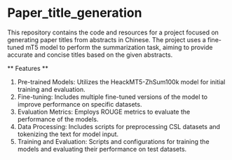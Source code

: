 # Paper_title_generation
This repository contains the code and resources for a project focused on generating paper titles from abstracts in Chinese. The project uses a fine-tuned mT5 model to perform the summarization task, aiming to provide accurate and concise titles based on the given abstracts.

** Features **
1. Pre-trained Models: Utilizes the HeackMT5-ZhSum100k model for initial training and evaluation.
2. Fine-tuning: Includes multiple fine-tuned versions of the model to improve performance on specific datasets.
3. Evaluation Metrics: Employs ROUGE metrics to evaluate the performance of the models.
4. Data Processing: Includes scripts for preprocessing CSL datasets and tokenizing the text for model input.
5. Training and Evaluation: Scripts and configurations for training the models and evaluating their performance on test datasets.

